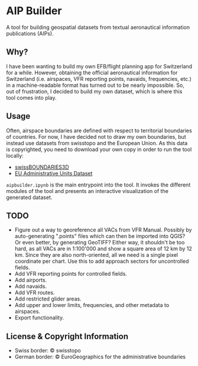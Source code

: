 # AIP Builder

A tool for building geospatial datasets from textual aeronautical information publications (AIPs).

## Why?

I have been wanting to build my own EFB/flight planning app for Switzerland for a while. However, obtaining the official aeronautical information
for Switzerland (i.e. airspaces, VFR reporting points, navaids, frequencies, etc.) in a machine-readable format has turned out to be nearly impossible.
So, out of frustration, I decided to build my own dataset, which is where this tool comes into play.

## Usage

Often, airspace boundaries are defined with respect to territorial boundaries of countries. For now, I have decided not to draw my own boundaries,
but instead use datasets from swisstopo and the European Union. As this data is copyrighted, you need to download your own copy in order to run
the tool locally:

- [swissBOUNDARIES3D](https://www.swisstopo.admin.ch/de/landschaftsmodell-swissboundaries3d)
- [EU Administrative Units Dataset](https://ec.europa.eu/eurostat/web/gisco/geodata/administrative-units/countries)

`aipbuilder.ipynb` is the main entrypoint into the tool. It invokes the different modules of the tool and presents an interactive visualization
of the generated dataset.

## TODO

- Figure out a way to georeference all VACs from VFR Manual. Possibly by auto-generating ".points" files which can then be imported into QGIS?
  Or even better, by generating GeoTIFF? Either way, it shouldn't be too hard, as all VACs are in 1:100'000 and show a square area of 12 km by 12 km.
  Since they are also north-oriented, all we need is a single pixel coordinate per chart.
  Use this to add approach sectors for uncontrolled fields.
- Add VFR reporting points for controlled fields.
- Add airports.
- Add navaids.
- Add VFR routes.
- Add restricted glider areas.
- Add upper and lower limits, frequencies, and other metadata to airspaces.
- Export functionality.

## License & Copyright Information

- Swiss border: © swisstopo
- German border: © EuroGeographics for the administrative boundaries
